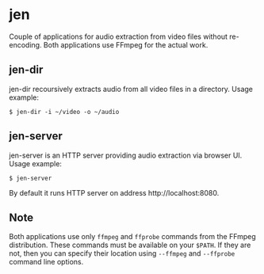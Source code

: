 # jen

Couple of applications for audio extraction from video files without re-encoding. Both applications use FFmpeg for the actual work.

## jen-dir

jen-dir recoursively extracts audio from all video files in a directory. Usage example:
```
$ jen-dir -i ~/video -o ~/audio
```

## jen-server

jen-server is an HTTP server providing audio extraction via browser UI. Usage example:
```
$ jen-server
```
By default it runs HTTP server on address http://localhost:8080.

## Note

Both applications use only `ffmpeg` and `ffprobe` commands from the FFmpeg distribution. These commands must be available on your `$PATH`. If they are not, then you can specify their location using `--ffmpeg` and `--ffprobe` command line options.
